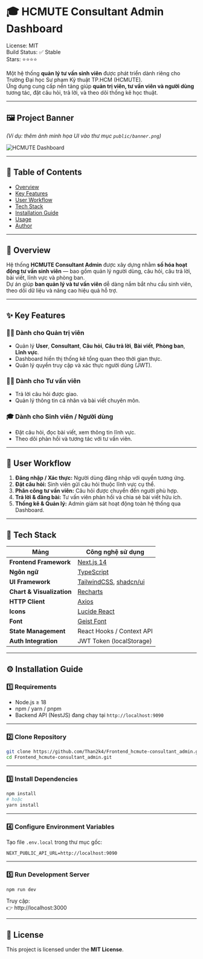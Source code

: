 # 🎓 HCMUTE Consultant Admin Dashboard

License: MIT  
Build Status: ✅ Stable  
Stars: ⭐⭐⭐⭐  

Một hệ thống **quản lý tư vấn sinh viên** được phát triển dành riêng cho Trường Đại học Sư phạm Kỹ thuật TP.HCM (HCMUTE).  
Ứng dụng cung cấp nền tảng giúp **quản trị viên, tư vấn viên và người dùng** tương tác, đặt câu hỏi, trả lời, và theo dõi thống kê học thuật.

---

## 🖼️ Project Banner
*(Ví dụ: thêm ảnh minh họa UI vào thư mục `public/banner.png`)*

![HCMUTE Dashboard](./public/banner.png)

---

## 📑 Table of Contents
- [Overview](#-overview)
- [Key Features](#-key-features)
- [User Workflow](#-user-workflow)
- [Tech Stack](#-tech-stack)
- [Installation Guide](#️-installation-guide)
- [Usage](#-usage)
- [Author](#-author)

---

## 📌 Overview
Hệ thống **HCMUTE Consultant Admin** được xây dựng nhằm **số hóa hoạt động tư vấn sinh viên** — bao gồm quản lý người dùng, câu hỏi, câu trả lời, bài viết, lĩnh vực và phòng ban.  
Dự án giúp **ban quản lý và tư vấn viên** dễ dàng nắm bắt nhu cầu sinh viên, theo dõi dữ liệu và nâng cao hiệu quả hỗ trợ.

---

## ✨ Key Features

### 👨‍💼 Dành cho Quản trị viên
- Quản lý **User**, **Consultant**, **Câu hỏi**, **Câu trả lời**, **Bài viết**, **Phòng ban**, **Lĩnh vực**.
- Dashboard hiển thị thống kê tổng quan theo thời gian thực.
- Quản lý quyền truy cập và xác thực người dùng (JWT).

### 🧑‍🏫 Dành cho Tư vấn viên
- Trả lời câu hỏi được giao.
- Quản lý thông tin cá nhân và bài viết chuyên môn.

### 🎓 Dành cho Sinh viên / Người dùng
- Đặt câu hỏi, đọc bài viết, xem thông tin lĩnh vực.
- Theo dõi phản hồi và tương tác với tư vấn viên.

---

## 🔄 User Workflow

1. **Đăng nhập / Xác thực:** Người dùng đăng nhập với quyền tương ứng.  
2. **Đặt câu hỏi:** Sinh viên gửi câu hỏi thuộc lĩnh vực cụ thể.  
3. **Phân công tư vấn viên:** Câu hỏi được chuyển đến người phù hợp.  
4. **Trả lời & đăng bài:** Tư vấn viên phản hồi và chia sẻ bài viết hữu ích.  
5. **Thống kê & Quản lý:** Admin giám sát hoạt động toàn hệ thống qua Dashboard.

---

## 🧰 Tech Stack

| **Mảng** | **Công nghệ sử dụng** |
|-----------|------------------------|
| **Frontend Framework** | [Next.js 14](https://nextjs.org/) |
| **Ngôn ngữ** | [TypeScript](https://www.typescriptlang.org/) |
| **UI Framework** | [TailwindCSS](https://tailwindcss.com/), [shadcn/ui](https://ui.shadcn.com/) |
| **Chart & Visualization** | [Recharts](https://recharts.org/) |
| **HTTP Client** | [Axios](https://axios-http.com/) |
| **Icons** | [Lucide React](https://lucide.dev/icons) |
| **Font** | [Geist Font](https://vercel.com/fonts/geist) |
| **State Management** | React Hooks / Context API |
| **Auth Integration** | JWT Token (localStorage) |

---

## ⚙️ Installation Guide

### 1️⃣ Requirements
- Node.js ≥ 18  
- npm / yarn / pnpm  
- Backend API (NestJS) đang chạy tại `http://localhost:9090`

---

### 2️⃣ Clone Repository

```bash
git clone https://github.com/Than2k4/Frontend_hcmute-consultant_admin.git
cd Frontend_hcmute-consultant_admin.git
```

---

### 3️⃣ Install Dependencies

```bash
npm install
# hoặc
yarn install
```

---

### 4️⃣ Configure Environment Variables

Tạo file `.env.local` trong thư mục gốc:

```env
NEXT_PUBLIC_API_URL=http://localhost:9090
```

---

### 5️⃣ Run Development Server

```bash
npm run dev
```

Truy cập:  
👉 http://localhost:3000

---


## 📜 License

This project is licensed under the **MIT License**.
